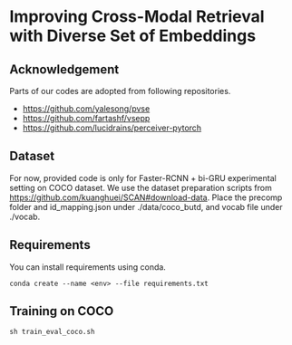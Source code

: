 # Improving Cross-Modal Retrieval with Diverse Set of Embeddings

## Acknowledgement
Parts of our codes are adopted from following repositories.

* https://github.com/yalesong/pvse
* https://github.com/fartashf/vsepp
* https://github.com/lucidrains/perceiver-pytorch

## Dataset
For now, provided code is only for Faster-RCNN + bi-GRU experimental setting on COCO dataset.
We use the dataset preparation scripts from https://github.com/kuanghuei/SCAN#download-data.
Place the precomp folder and id_mapping.json under ./data/coco_butd, and vocab file under ./vocab.

## Requirements
You can install requirements using conda.
```
conda create --name <env> --file requirements.txt
```

## Training on COCO 
```
sh train_eval_coco.sh
```
